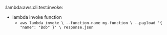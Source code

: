 :lambda:aws:cli:test:invoke:
* lambda invoke function
    * `aws lambda invoke \
    --function-name my-function \
    --payload '{ "name": "Bob" }' \
    response.json`
